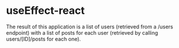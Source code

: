 # useEffect-react
The result of this application is a list of users (retrieved from a /users endpoint) with a list of posts for each user (retrieved by calling users/[ID]/posts for each one).
